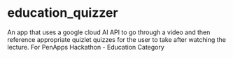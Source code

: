 # education_quizzer
An app that uses a google cloud AI API to go through a video and then reference appropriate quizlet quizzes for the user to take after watching the lecture. For PenApps Hackathon - Education Category
